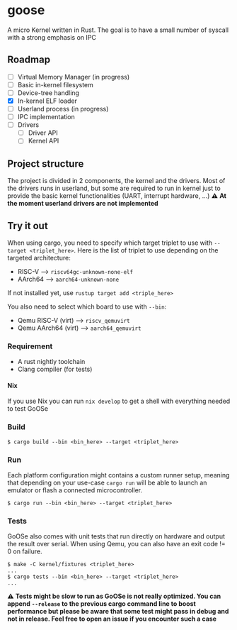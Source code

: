 # goose

A micro Kernel written in Rust. The goal is to have a small number of syscall 
with a strong emphasis on IPC

## Roadmap

- [ ] Virtual Memory Manager (in progress)
- [ ] Basic in-kernel filesystem
- [ ] Device-tree handling
- [x] In-kernel ELF loader
- [ ] Userland process (in progress)
- [ ] IPC implementation
- [ ] Drivers
    - [ ] Driver API
    - [ ] Kernel API

## Project structure

The project is divided in 2 components, the kernel and the drivers. Most of the 
drivers runs in userland, but some are required to run in kernel just to 
provide the basic kernel functionalities (UART, interrupt hardware, ...)
:warning: **At the moment userland drivers are not implemented**

## Try it out
When using cargo, you need to specify which target triplet to use with 
`--target <triplet_here>`. Here is the list of triplet to use depending on the 
targeted architecture:
- RISC-V --> `riscv64gc-unknown-none-elf`
- AArch64 --> `aarch64-unknown-none`

If not installed yet, use `rustup target add <triple_here>`

You also need to select which board to use with `--bin`:
- Qemu RISC-V (virt) --> `riscv_qemuvirt`
- Qemu AArch64 (virt) --> `aarch64_qemuvirt`

### Requirement
- A rust nightly toolchain
- Clang compiler (for tests)

#### Nix
If you use Nix you can run `nix develop` to get a shell with everything needed
to test GoOSe

### Build
```console
$ cargo build --bin <bin_here> --target <triplet_here>
```

### Run
Each platform configuration might contains a custom runner setup, meaning that
depending on your use-case `cargo run` will be able to launch an emulator or
flash a connected microcontroller.

```console
$ cargo run --bin <bin_here> --target <triplet_here>
```

### Tests
GoOSe also comes with unit tests that run directly on hardware and output the 
result over serial. When using Qemu, you can also have an exit code != 0 on 
failure.

```console
$ make -C kernel/fixtures <triplet_here>
...
$ cargo tests --bin <bin_here> --target <triplet_here>
...
```
:warning: **Tests might be slow to run as GoOSe is not really optimized. You can
append `--release` to the previous cargo command line to boost performance but 
please be aware that some test might pass in debug and not in release. Feel 
free to open an issue if you encounter such a case**
